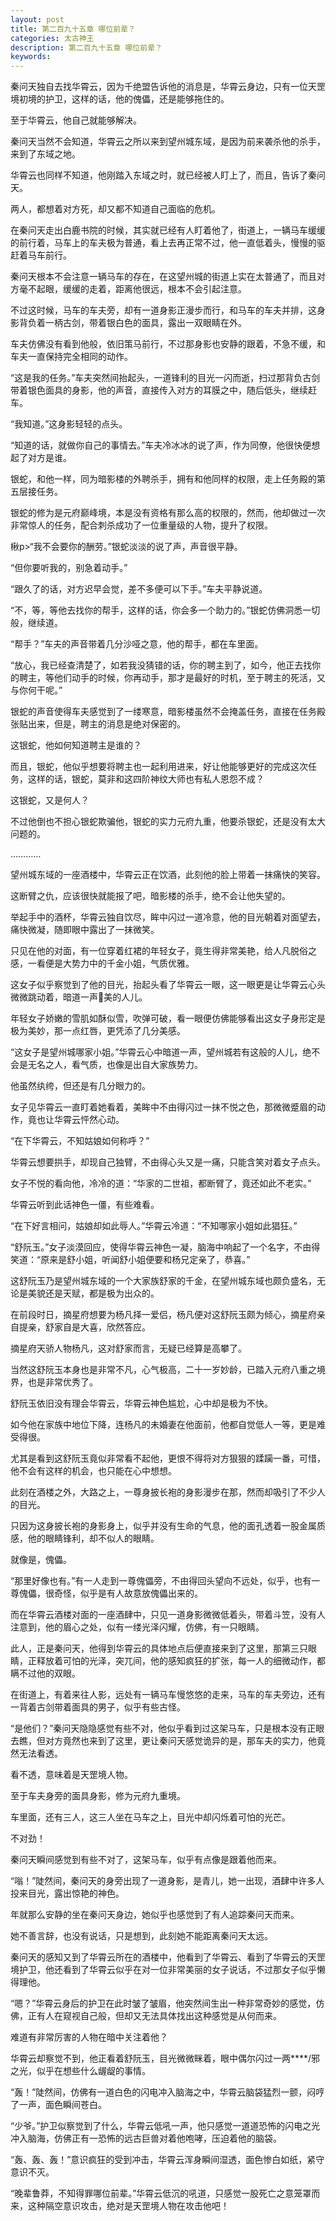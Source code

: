 ```yaml
---
layout: post
title: 第二百九十五章 哪位前辈？
categories: 太古神王
description: 第二百九十五章 哪位前辈？
keywords:
---
```


秦问天独自去找华霄云，因为千绝盟告诉他的消息是，华霄云身边，只有一位天罡境初境的护卫，这样的话，他的傀儡，还是能够拖住的。

至于华霄云，他自己就能够解决。

秦问天当然不会知道，华霄云之所以来到望州城东域，是因为前来袭杀他的杀手，来到了东域之地。

华霄云也同样不知道，他刚踏入东域之时，就已经被人盯上了，而且，告诉了秦问天。

两人，都想着对方死，却又都不知道自己面临的危机。

在秦问天走出白鹿书院的时候，其实就已经有人盯着他了，街道上，一辆马车缓缓的前行着，马车上的车夫极为普通，看上去再正常不过，他一直低着头，慢慢的驱赶着马车前行。

秦问天根本不会注意一辆马车的存在，在这望州城的街道上实在太普通了，而且对方毫不起眼，缓缓的走着，距离他很远，根本不会引起注意。

不过这时候，马车的车夫旁，却有一道身影正漫步而行，和马车的车夫并排，这身影背负着一柄古剑，带着银白色的面具，露出一双眼睛在外。

车夫仿佛没有看到他般，依旧策马前行，不过那身影也安静的跟着，不急不缓，和车夫一直保持完全相同的动作。

“这是我的任务。”车夫突然间抬起头，一道锋利的目光一闪而逝，扫过那背负古剑带着银色面具的身影，他的声音，直接传入对方的耳膜之中，随后低头，继续赶车。

“我知道。”这身影轻轻的点头。

“知道的话，就做你自己的事情去。”车夫冷冰冰的说了声，作为同僚，他很快便想起了对方是谁。

银蛇，和他一样，同为暗影楼的外聘杀手，拥有和他同样的权限，走上任务殿的第五层接任务。

银蛇的修为是元府巅峰境，本是没有资格有那么高的权限的，然而，他却做过一次非常惊人的任务，配合刺杀成功了一位重量级的人物，提升了权限。

楸p>“我不会要你的酬劳。”银蛇淡淡的说了声，声音很平静。

“但你要听我的，别急着动手。”

“跟久了的话，对方迟早会觉，差不多便可以下手。”车夫平静说道。

“不，等，等他去找你的帮手，这样的话，你会多一个助力的。”银蛇仿佛洞悉一切般，继续道。

“帮手？”车夫的声音带着几分沙哑之意，他的帮手，都在车里面。

“放心，我已经查清楚了，如若我没猜错的话，你的聘主到了，如今，他正去找你的聘主，等他们动手的时候，你再动手，那才是最好的时机，至于聘主的死活，又与你何干呢。”

银蛇的声音使得车夫感觉到了一缕寒意，暗影楼虽然不会掩盖任务，直接在任务殿张贴出来，但是，聘主的消息是绝对保密的。

这银蛇，他如何知道聘主是谁的？

而且，银蛇，他似乎想要将聘主也一起利用进来，好让他能够更好的完成这次任务，这样的话，银蛇，莫非和这四阶神纹大师也有私人恩怨不成？

这银蛇，又是何人？

不过他倒也不担心银蛇欺骗他，银蛇的实力元府九重，他要杀银蛇，还是没有太大问题的。

…………

望州城东域的一座酒楼中，华霄云正在饮酒，此刻他的脸上带着一抹痛快的笑容。

这断臂之仇，应该很快就能报了吧，暗影楼的杀手，绝不会让他失望的。

举起手中的酒杯，华霄云独自饮尽，眸中闪过一道冷意，他的目光朝着对面望去，痛快微凝，随即眼中露出了一抹微笑。

只见在他的对面，有一位穿着红裙的年轻女子，竟生得非常美艳，给人凡脱俗之感，一看便是大势力中的千金小姐，气质优雅。

这女子似乎察觉到了他的目光，抬起头看了华霄云一眼，这一眼更是让华霄云心头微微跳动着，暗道一声美的人儿。

年轻女子娇嫩的雪肌如酥似雪，吹弹可破，看一眼便仿佛能够看出这女子身形定是极为美妙，那一点红唇，更凭添了几分美感。

“这女子是望州城哪家小姐。”华霄云心中暗道一声，望州城若有这般的人儿，绝不会是无名之人，看气质，也像是出自大家族势力。

他虽然纨绔，但还是有几分眼力的。

女子见华霄云一直盯着她看着，美眸中不由得闪过一抹不悦之色，那微微蹙眉的动作，竟也让华霄云怦然心动。

“在下华霄云，不知姑娘如何称呼？”

华霄云想要拱手，却现自己独臂，不由得心头又是一痛，只能含笑对着女子点头。

女子不悦的看向他，冷冷的道：“华家的二世祖，都断臂了，竟还如此不老实。”

华霄云听到此话神色一僵，有些难看。

“在下好言相问，姑娘却如此辱人。”华霄云冷道：“不知哪家小姐如此猖狂。”

“舒阮玉。”女子淡漠回应，使得华霄云神色一凝，脑海中响起了一个名字，不由得笑道：“原来是舒小姐，听闻舒小姐便要和杨兄定亲了，恭喜。”

这舒阮玉乃是望州城东域的一个大家族舒家的千金，在望州城东域也颇负盛名，无论是美貌还是天赋，都是极为出众的。

在前段时日，摘星府想要为杨凡择一爱侣，杨凡便对这舒阮玉颇为倾心，摘星府亲自提亲，舒家自是大喜，欣然答应。

摘星府天骄人物杨凡，这对舒家而言，无疑已经算是高攀了。

当然这舒阮玉本身也是非常不凡，心气极高，二十一岁妙龄，已踏入元府八重之境界，也是非常优秀了。

舒阮玉依旧没有理会华霄云，华霄云神色尴尬，心中却是极为不快。

如今他在家族中地位下降，连杨凡的未婚妻在他面前，他都自觉低人一等，更是难受得很。

尤其是看到这舒阮玉竟似非常看不起他，更恨不得将对方狠狠的蹂躏一番，可惜，他不会有这样的机会，也只能在心中想想。

此刻在酒楼之外，大路之上，一尊身披长袍的身影漫步在那，然而却吸引了不少人的目光。

只因为这身披长袍的身影身上，似乎并没有生命的气息，他的面孔透着一股金属质感，他的眼睛锋利，却不似人的眼睛。

就像是，傀儡。

“那里好像也有。”有一人走到一尊傀儡旁，不由得回头望向不远处，似乎，也有一尊傀儡，很奇怪，似乎是有人故意放傀儡出来的。

而在华霄云酒楼对面的一座酒肆中，只见一道身影微微低着头，带着斗笠，没有人注意到，他的眉心之处，似有一缕光泽闪耀，仿佛，有一只眼睛。

此人，正是秦问天，他得到华霄云的具体地点后便直接来到了这里，那第三只眼睛，正释放着可怕的光泽，突兀间，他的感知疯狂的扩张，每一人的细微动作，都瞒不过他的双眼。

在街道上，有着来往人影，远处有一辆马车慢悠悠的走来，马车的车夫旁边，还有一背着古剑带着面具的男子，似乎有些古怪。

“是他们？”秦问天隐隐感觉有些不对，他似乎看到过这架马车，只是根本没有正眼去瞧，但对方竟然也来到了这里，更让秦问天感觉诡异的是，那车夫的实力，他竟然无法看透。

看不透，意味着是天罡境人物。

至于车夫身旁的面具身影，修为元府九重境。

车里面，还有三人，这三人坐在马车之上，目光中却闪烁着可怕的光芒。

不对劲！

秦问天瞬间感觉到有些不对了，这架马车，似乎有点像是跟着他而来。

“嗡！”陡然间，秦问天的身旁出现了一道身影，是青儿，她一出现，酒肆中许多人投来目光，露出惊艳的神色。

年就那么安静的坐在秦问天身边，她似乎也感觉到了有人追踪秦问天而来。

她不善言辞，也没有说话，只是想到，此刻她不能距离秦问天太远。

秦问天的感知又到了华霄云所在的酒楼中，他看到了华霄云、看到了华霄云的天罡境护卫，他还看到了华霄云似乎在对一位非常美丽的女子说话，不过那女子似乎懒得理他。

“嗯？”华霄云身后的护卫在此时皱了皱眉，他突然间生出一种非常奇妙的感觉，仿佛，正有人在窥视自己般，但却又无法具体找出这种感觉是从何而来。

难道有非常厉害的人物在暗中关注着他？

华霄云却察觉不到，他正看着舒阮玉，目光微微眯着，眼中偶尔闪过一两****/邪之光，似乎在想些什么龌龊的事情。

“轰！”陡然间，仿佛有一道白色的闪电冲入脑海之中，华霄云脑袋猛烈一颤，闷哼了一声，面色瞬间苍白。

“少爷。”护卫似察觉到了什么，华霄云低吼一声，他只感觉一道道恐怖的闪电之光冲入脑海，仿佛正有一恐怖的远古巨兽对着他咆哮，压迫着他的脑袋。

“轰、轰、轰！”意识疯狂的受到冲击，华霄云浑身瞬间湿透，面色惨白如纸，紧守意识不灭。

“晚辈鲁莽，不知得罪哪位前辈。”华霄云低沉的吼道，只感觉一股死亡之意笼罩而来，这种隔空意识攻击，绝对是天罡境人物在攻击他吧！
